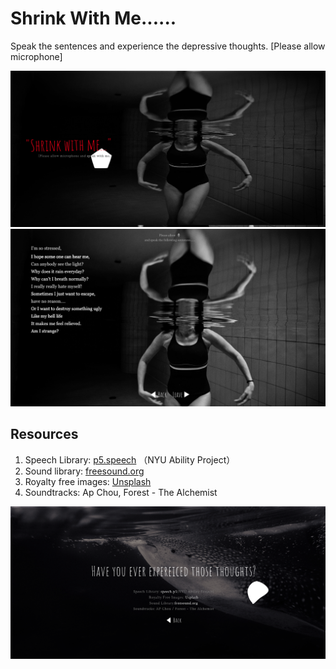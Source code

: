 # Shrink With Me......
Speak the sentences and experience the depressive thoughts. [Please allow microphone]

![screenshot](/assets/screenshot/screenshot01.png)
![screenshot](/assets/screenshot/screenshot02.png)


## Resources
1. Speech Library: [p5.speech](http://ability.nyu.edu/p5.js-speech/) （NYU Ability Project）
2. Sound library: [freesound.org](https://freesound.org/)
3. Royalty free images: [Unsplash](https://unsplash.com)
4. Soundtracks: Ap Chou, Forest - The Alchemist

![screenshot](/assets/screenshot/screenshot03.png)
